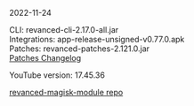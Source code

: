 2022-11-24
  
CLI: revanced-cli-2.17.0-all.jar  
Integrations: app-release-unsigned-v0.77.0.apk  
Patches: revanced-patches-2.121.0.jar  
[Patches Changelog](https://github.com/revanced/revanced-patches/releases/tag/v2.121.0)  

YouTube version: 17.45.36  

[revanced-magisk-module repo](https://github.com/j-hc/revanced-magisk-module)
